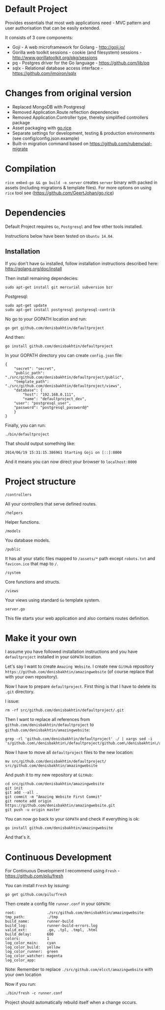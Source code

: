 Default Project 
===============

Provides essentials that most web applications need - MVC pattern and user authorisation that can be easily extended.

It consists of 3 core components:

- Goji - A web microframework for Golang - http://goji.io/
- Gorilla web toolkit sessions - cookie (and filesystem) sessions - http://www.gorillatoolkit.org/pkg/sessions
- pq - Postgres driver for the Go language - https://github.com/lib/pq
- sqlx - Relational database access interface - https://github.com/jmoiron/sqlx

# Changes from original version
- Replaced MongoDB with Postgresql
- Removed Application.Route reflection dependencies
- Removed Application.Controller type, thereby simplified controllers package
- Asset packaging with [go.rice](https://github.com/GeertJohan/go.rice)
- Separate settings for development, testing & production environments (see config/config.json.example)
- Built-in migration command based on https://github.com/rubenv/sql-migrate

# Compilation
`rice embed-go && go build -o server` creates `server` binary with packed in assets (including migrations & template files). For more options on using `rice` tool see (https://github.com/GeertJohan/go.rice)

# Dependencies

Default Project requires `Go`, `Postgresql` and few other tools installed.

Instructions below have been tested on `Ubuntu 14.04`.

## Installation

If you don't have `Go` installed, follow installation instructions described here: http://golang.org/doc/install

Then install remaining dependecies:

```
sudo apt-get install git mercurial subversion bzr
```

Postgresql:

```
sudo apt-get update
sudo apt-get install postgresql postgresql-contrib
```



No go to your GOPATH location and run:

```
go get github.com/denisbakhtin/defaultproject
```

And then:

```
go install github.com/denisbakhtin/defaultproject
```

In your GOPATH directory you can create `config.json` file:

```
{
	"secret": "secret",
	"public_path": "./src/github.com/denisbakhtin/defaultproject/public",
	"template_path": "./src/github.com/denisbakhtin/defaultproject/views",	
	"database": {
		"host": "192.168.0.111",
		"name": "defaultproject_dev",
    "user": "postgresql_user",
    "password": "postgresql_password@"
	}
}
```

Finally, you can run:

```
./bin/defaultproject
```

That should output something like:

```
2014/06/19 15:31:15.386961 Starting Goji on [::]:8000
```

And it means you can now direct your browser to `localhost:8000`

# Project structure

`/controllers`

All your controllers that serve defined routes.

`/helpers`

Helper functions.

`/models`

You database models.

`/public`

It has all your static files mapped to `/assets/*` path except `robots.txt` and `favicon.ico` that map to `/`.

`/system`

Core functions and structs.

`/views`

Your views using standard `Go` template system.

`server.go`

This file starts your web application and also contains routes definition.

# Make it your own

I assume you have followed installation instructions and you have `defaultproject` installed in your `GOPATH` location.

Let's say I want to create `Amazing Website`. I create new `GitHub` repository `https://github.com/denisbakhtin/amazingwebsite` (of course replace that with your own repository).

Now I have to prepare `defaultproject`. First thing is that I have to delete its `.git` directory.

I issue:

```
rm -rf src/github.com/denisbakhtin/defaultproject/.git
```

Then I want to replace all references from `github.com/denisbakhtin/defaultproject` to `github.com/denisbakhtin/amazingwebsite`:

```
grep -rl 'github.com/denisbakhtin/defaultproject' ./ | xargs sed -i 's/github.com\/denisbakhtin\/defaultproject/github.com\/denisbakhtin\/amazingwebsite/g'
```

Now I have to move all `defaultproject` files to the new location:

```
mv src/github.com/denisbakhtin/defaultproject/ src/github.com/denisbakhtin/amazingwebsite
```

And push it to my new repository at `GitHub`:

```
cd src/github.com/denisbakhtin/amazingwebsite
git init
git add --all .
git commit -m "Amazing Website First Commit"
git remote add origin https://github.com/denisbakhtin/amazingwebsite.git
git push -u origin master
```

You can now go back to your `GOPATH` and check if everything is ok:

```
go install github.com/denisbakhtin/amazingwebsite
```

And that's it. 

# Continuous Development

For Continuous Development I recommend using `Fresh` - https://github.com/pilu/fresh

You can install `Fresh` by issuing:

```
go get github.com/pilu/fresh
```

Then create a config file `runner.conf` in your `GOPATH`:

```
root:              ./src/github.com/denisbakhtin/amazingwebsite
tmp_path:          ./tmp
build_name:        runner-build
build_log:         runner-build-errors.log
valid_ext:         .go, .tpl, .tmpl, .html
build_delay:       600
colors:            1
log_color_main:    cyan
log_color_build:   yellow
log_color_runner:  green
log_color_watcher: magenta
log_color_app:
```

Note: Remember to replace `./src/github.com/elcct/amazingwebsite` with your own location

Now if you run:

```
./bin/fresh -c runner.conf
```

Project should automatically rebuild itself when a change occurs.

